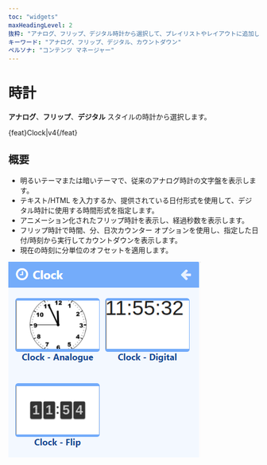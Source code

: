 ```yaml
---
toc: "widgets"
maxHeadingLevel: 2
抜粋: "アナログ、フリップ、デジタル時計から選択して、プレイリストやレイアウトに追加します"
キーワード: "アナログ、フリップ、デジタル、カウントダウン"
ペルソナ: "コンテンツ マネージャー"
---
```


# 時計

**アナログ**、**フリップ**、**デジタル** スタイルの時計から選択します。

{feat}Clock|v4{/feat}

## 概要

- 明るいテーマまたは暗いテーマで、従来のアナログ時計の文字盤を表示します。
- テキスト/HTML を入力するか、提供されている日付形式を使用して、デジタル時計に使用する時間形式を指定します。
- アニメーション化されたフリップ時計を表示し、経過秒数を表示します。
- フリップ時計で時間、分、日次カウンター オプションを使用し、指定した日付/時刻から実行してカウントダウンを表示します。
- 現在の時刻に分単位のオフセットを適用します。

![時計](img/v4_media_module_clock.png)

